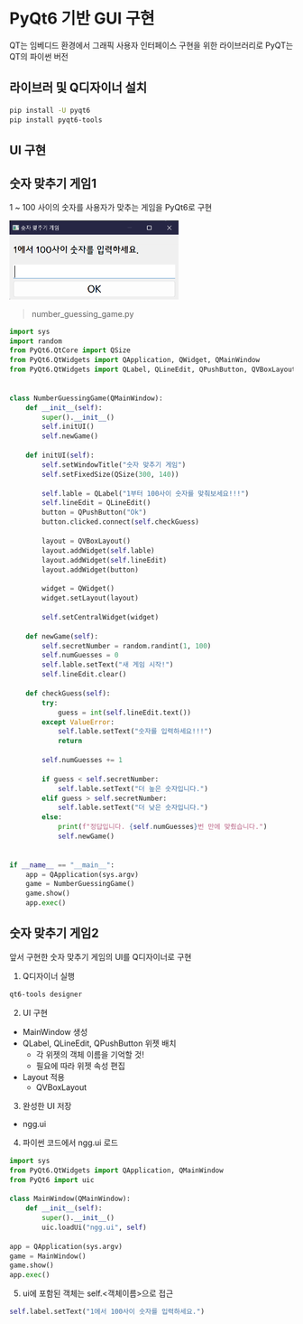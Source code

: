 # PyQt6 기반 GUI 구현
QT는 임베디드 환경에서 그래픽 사용자 인터페이스 구현을 위한 라이브러리로 PyQT는 QT의 파이썬 버전

## 라이브러 및 Q디자이너 설치
```sh
pip install -U pyqt6
pip install pyqt6-tools
```

## UI 구현

## 숫자 맞추기 게임1
1 ~ 100 사이의 숫자를 사용자가 맞추는 게임을 PyQt6로 구현  

<img src="res/ngg.png" width="300px" height="140px">

> number_guessing_game.py
```python
import sys
import random
from PyQt6.QtCore import QSize
from PyQt6.QtWidgets import QApplication, QWidget, QMainWindow
from PyQt6.QtWidgets import QLabel, QLineEdit, QPushButton, QVBoxLayout


class NumberGuessingGame(QMainWindow):
    def __init__(self):
        super().__init__()
        self.initUI()
        self.newGame()
    
    def initUI(self):
        self.setWindowTitle("숫자 맞추기 게임")
        self.setFixedSize(QSize(300, 140))
    
        self.lable = QLabel("1부터 100사이 숫자를 맞춰보세요!!!")
        self.lineEdit = QLineEdit()
        button = QPushButton("Ok")
        button.clicked.connect(self.checkGuess) 
    
        layout = QVBoxLayout()
        layout.addWidget(self.lable)
        layout.addWidget(self.lineEdit)
        layout.addWidget(button)
        
        widget = QWidget()
        widget.setLayout(layout)

        self.setCentralWidget(widget)
    
    def newGame(self):
        self.secretNumber = random.randint(1, 100)
        self.numGuesses = 0
        self.lable.setText("새 게임 시작!")
        self.lineEdit.clear()
    
    def checkGuess(self):
        try:
            guess = int(self.lineEdit.text())
        except ValueError:
            self.lable.setText("숫자를 입력하세요!!!")
            return
        
        self.numGuesses += 1
        
        if guess < self.secretNumber:
            self.lable.setText("더 높은 숫자입니다.")
        elif guess > self.secretNumber:
            self.lable.setText("더 낮은 숫자입니다.")
        else:
            print(f"정답입니다. {self.numGuesses}번 만에 맞췄습니다.")
            self.newGame()
        
        
if __name__ == "__main__":
    app = QApplication(sys.argv)
    game = NumberGuessingGame()
    game.show()
    app.exec()
```

## 숫자 맞추기 게임2
앞서 구현한 숫자 맞추기 게임의 UI를 Q디자이너로 구현

1. Q디자이너 실행
```sh
qt6-tools designer
```

2. UI 구현
- MainWindow 생성
- QLabel, QLineEdit, QPushButton 위젯 배치 
  - 각 위젯의 객체 이름을 기억할 것!
  - 필요에 따라 위젯 속성 편집
- Layout 적용
  - QVBoxLayout
  
3. 완성한 UI 저장
- ngg.ui

4. 파이썬 코드에서 ngg.ui 로드
```python
import sys
from PyQt6.QtWidgets import QApplication, QMainWindow 
from PyQt6 import uic

class MainWindow(QMainWindow):
    def __init__(self):
        super().__init__()
        uic.loadUi("ngg.ui", self)

app = QApplication(sys.argv)
game = MainWindow()
game.show()
app.exec()
```

5. ui에 포함된 객체는 self.<객체이름>으로 접근
```python
self.label.setText("1에서 100사이 숫자를 입력하세요.")
```
